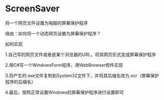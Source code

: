# ScreenSaver
将一个网页文件设置为电脑的屏幕保护程序

缘由：如何将一个动态网页设置为屏幕保护程序？

如何实现

1.自己写的网页文件或者是某个浏览器的URL，将其网页形式变成屏幕保护程序

2.用C#写一个WindowsForm程序，用WebBrowser控件实现

3.将产生的.exe文件复制到System32文件下，并将其后缀名改为.scr（屏幕保护程序的后缀名）

4.最后，按照正常设置Windows的屏幕保护程序进行设置即可
